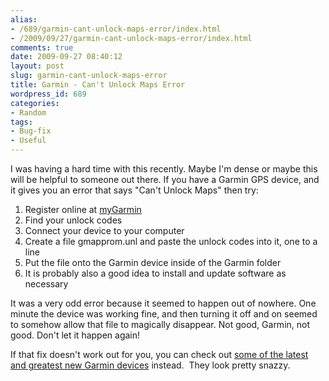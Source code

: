 ```yaml
---
alias:
- /689/garmin-cant-unlock-maps-error/index.html
- /2009/09/27/garmin-cant-unlock-maps-error/index.html
comments: true
date: 2009-09-27 08:40:12
layout: post
slug: garmin-cant-unlock-maps-error
title: Garmin - Can't Unlock Maps Error
wordpress_id: 689
categories:
- Random
tags:
- Bug-fix
- Useful
---
```


I was having a hard time with this recently. Maybe I'm dense or maybe this will be helpful to someone out there. If you have a Garmin GPS device, and it gives you an error that says "Can't Unlock Maps" then try:

  1. Register online at [myGarmin](/item?0,http://my.garmin.com/)
  2. Find your unlock codes
  3. Connect your device to your computer
  4. Create a file gmapprom.unl and paste the unlock codes into it, one to a line
  5. Put the file onto the Garmin device inside of the Garmin folder
  6. It is probably also a good idea to install and update software as necessary

It was a very odd error because it seemed to happen out of nowhere. One minute the device was working fine, and then turning it off and on seemed to somehow allow that file to magically disappear. Not good, Garmin, not good. Don't let it happen again!

If that fix doesn't work out for you, you can check out [some of the latest and greatest new Garmin devices](/item?0,http://www.amazon.com/s?ie=UTF8&ref_=sr_nr_n_4&bbn=559938&qid=1318598239&rnid=559938&rh=n%3A172282%2Cn%3A%21493964%2Cn%3A172526%2Cn%3A559938%2Cn%3A319596011&_encoding=UTF8&tag=gtww-20&linkCode=ur2&camp=1789&creative=390957) instead.  They look pretty snazzy.
